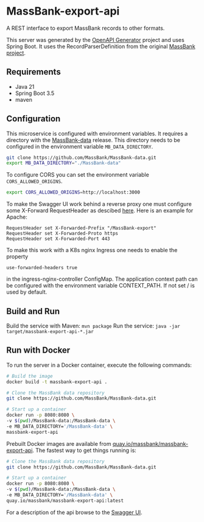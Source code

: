 # MassBank-export-api
A REST interface to export MassBank records to other formats.

This server was generated by the [OpenAPI Generator](https://openapi-generator.tech) project and uses 
Spring Boot. It uses the RecordParserDefinition from the original
[MassBank project](https://github.com/MassBank/MassBank-web). 

## Requirements
- Java 21
- Spring Boot 3.5
- maven

## Configuration
This microservice is configured with environment variables. It requires a 
directory with the [MassBank-data](https://github.com/MassBank/MassBank-data)
release. This directory needs to be configured in the environment variable
`MB_DATA_DIRECTORY`.
```bash
git clone https://github.com/MassBank/MassBank-data.git
export MB_DATA_DIRECTORY="./MassBank-data"
```
To configure CORS you can set the environment variable `CORS_ALLOWED_ORIGINS`.
```bash
export CORS_ALLOWED_ORIGINS=http://localhost:3000
```
To make the Swagger UI work behind a reverse proxy one must configure 
some X-Forward RequestHeader as descibed [here](https://springdoc.org/faq.html#_how_can_i_deploy_springdoc_openapi_starter_webmvc_ui_behind_a_reverse_proxy).
Here is an example for Apache:
```
RequestHeader set X-Forwarded-Prefix "/MassBank-export"
RequestHeader set X-Forwarded-Proto https
RequestHeader set X-Forwarded-Port 443
```
To make this work with a K8s nginx Ingress one needs to enable the property
```
use-forwarded-headers true
```
in the ingress-nginx-controller ConfigMap.
The application context path can be configured with the environment variable CONTEXT_PATH.
If not set / is used by default.

## Build and Run
Build the service with Maven:
```mvn package```
Run the service:
```java -jar target/massbank-export-api-*.jar```

## Run with Docker
To run the server in a Docker container,  execute the following commands:

```bash
# Build the image
docker build -t massbank-export-api .

# Clone the MassBank data repository
git clone https://github.com/MassBank/MassBank-data.git

# Start up a container
docker run -p 8080:8080 \
-v $(pwd)/MassBank-data:/MassBank-data \
-e MB_DATA_DIRECTORY='/MassBank-data' \
massbank-export-api
```

Prebuilt Docker images are available from 
[quay.io/massbank/massbank-export-api](https://quay.io/repository/massbank/massbank-export-api).
The fastest way to get things running is:
```bash
# Clone the MassBank data repository
git clone https://github.com/MassBank/MassBank-data.git

# Start up a container
docker run -p 8080:8080 \
-v $(pwd)/MassBank-data:/MassBank-data \
-e MB_DATA_DIRECTORY='/MassBank-data' \
quay.io/massbank/massbank-export-api:latest
```

For a description of the api browse to the [Swagger UI](http://localhost:8080/swagger-ui/index.html).
